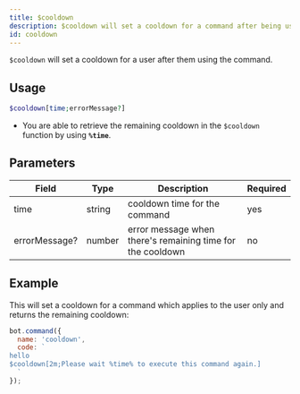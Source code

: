 ```yaml
---
title: $cooldown 
description: $cooldown will set a cooldown for a command after being used.
id: cooldown
---
```


`$cooldown` will set a cooldown for a user after them using the command.

## Usage

```php
$cooldown[time;errorMessage?]
```
* You are able to retrieve the remaining cooldown in the `$cooldown` function by using **`%time`**.

## Parameters 


| Field             | Type    | Description                                                 | Required |
|-------------------|---------|-------------------------------------------------------------|----------|
| time              | string  | cooldown time for the command                               | yes      |
| errorMessage?     | number  | error message when there's remaining time for the cooldown  | no       |


## Example

This will set a cooldown for a command which applies to the user only and returns the remaining cooldown:

```javascript
bot.command({
  name: 'cooldown',
  code: `
hello
$cooldown[2m;Please wait %time% to execute this command again.]
  `
});
```
